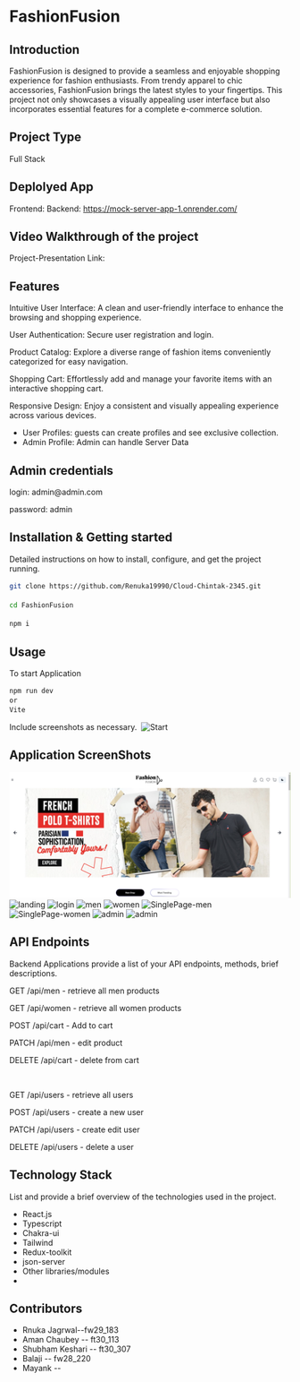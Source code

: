 # FashionFusion

## Introduction

FashionFusion is designed to provide a seamless and enjoyable shopping experience for fashion enthusiasts. From trendy apparel to chic accessories, FashionFusion brings the latest styles to your fingertips. This project not only showcases a visually appealing user interface but also incorporates essential features for a complete e-commerce solution.

## Project Type

Full Stack

## Deplolyed App

Frontend: 
Backend: https://mock-server-app-1.onrender.com/

## Video Walkthrough of the project

Project-Presentation Link:

## Features
  Intuitive User Interface: A clean and user-friendly interface to enhance the browsing and shopping experience.
   
  User Authentication: Secure user registration and login.

  Product Catalog: Explore a diverse range of fashion items conveniently categorized for easy navigation.

  Shopping Cart: Effortlessly add and manage your favorite items with an interactive shopping cart.
 
  Responsive Design: Enjoy a consistent and visually appealing experience across various devices.

- User Profiles: guests can create profiles and see exclusive collection.
- Admin Profile: Admin can handle Server Data

## Admin credentials
  <p>login: admin@admin.com</p>
  <p>password: admin</p>

  
## Installation & Getting started

Detailed instructions on how to install, configure, and get the project running.

```bash
git clone https://github.com/Renuka19990/Cloud-Chintak-2345.git

cd FashionFusion

npm i

```

## Usage

To start Application

```bash
npm run dev
or
Vite
```

Include screenshots as necessary.
<img src='' alt=""/>
![Start]()

## Application ScreenShots
![landing](FashionFusion/public/LandingPage1.png)
![landing](./src./public/LandingPage2.png)
![login](./src./public/LoginPage.png)
![men](./src./public/men.png)
![women](,/src./public/women.png)
![SinglePage-men](./public/singlePage-men.png)
![SinglePage-women](./public/singlePage-women.png)
![admin](./public/admin1.png)
![admin](./public/admin2.png)

## API Endpoints

Backend Applications provide a list of your API endpoints, methods, brief descriptions.

<p>GET /api/men - retrieve all men products</p>
<p>GET /api/women - retrieve all women products</p>

<p>POST /api/cart - Add to cart</p>
<p>PATCH /api/men - edit product </p>
<p>DELETE /api/cart - delete from cart</p>

<br/>
<p>GET /api/users - retrieve all users</p>
<p>POST /api/users - create a new user </p>
<p>PATCH /api/users - create edit user</p>
<p>DELETE /api/users - delete a user</p>




## Technology Stack

List and provide a brief overview of the technologies used in the project.

- React.js
- Typescript
- Chakra-ui
- Tailwind
- Redux-toolkit
- json-server
- Other libraries/modules
-

## Contributors

- Rnuka Jagrwal--fw29_183
- Aman Chaubey -- ft30_113
- Shubham Keshari  -- ft30_307
- Balaji  -- fw28_220
- Mayank  --
